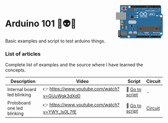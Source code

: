 <img src="https://github.com/damiancipolat/arduino101/blob/master/doc/logo.png?raw=true" width="150px" align="right" />

# Arduino 101 🚀:alien::robot:
Basic examples and script to test arduino things.

### List of articles
Complete list of examples and the source where I have learned the concepts.

| Description | Video  | Script | Circuit |
|-------------|--------|--------|--------|
| Internal board led blinking | :point_right: https://www.youtube.com/watch?v=GUuWgk3dXd0  | :hear_no_evil: [Go to script](https://github.com/damiancipolat/arduino101/tree/master/internal_led_blink) | -  |
| Protoboard one led blinking | :point_right: https://www.youtube.com/watch?v=YWY_Is0L7fE  | :hear_no_evil: [Go to script](https://github.com/damiancipolat/arduino101/tree/master/led_blink_protoboard_1) | [Circuit](https://github.com/damiancipolat/arduino101/blob/master/led_blink_protoboard_1/foto.jpg) |
